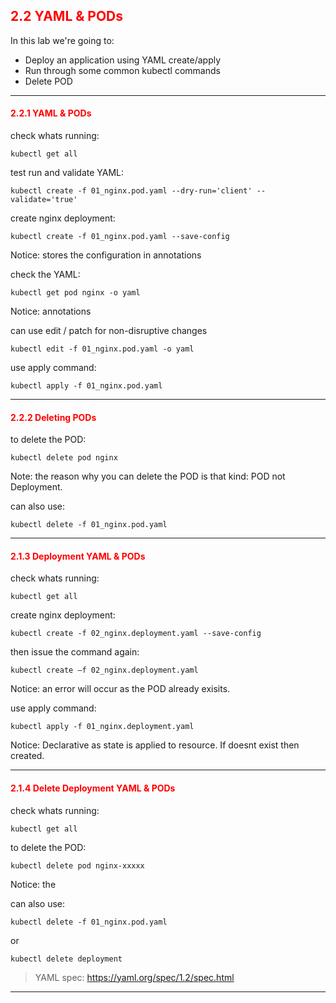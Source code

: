 ## <font color='red'> 2.2 YAML & PODs </font>

In this lab we're going to:
* Deploy an application using YAML  create/apply
* Run through some common kubectl commands
* Delete POD

---

#### <font color='red'> 2.2.1 YAML & PODs </font>
check whats running:
```
kubectl get all
```
test run and validate YAML:
```
kubectl create -f 01_nginx.pod.yaml --dry-run='client' --validate='true'
```
create nginx deployment:
```
kubectl create -f 01_nginx.pod.yaml --save-config
```
Notice: stores the configuration in annotations  

check the YAML:
```
kubectl get pod nginx -o yaml
```
Notice: annotations    

can use edit / patch for non-disruptive changes
```
kubectl edit -f 01_nginx.pod.yaml -o yaml
```
use apply command:
```
kubectl apply -f 01_nginx.pod.yaml
```

---


#### <font color='red'> 2.2.2 Deleting PODs </font>
to delete the POD:
```
kubectl delete pod nginx
```
Note: the reason why you can delete the POD is that kind: POD not Deployment.

can also use:
```
kubectl delete -f 01_nginx.pod.yaml
```  

---

#### <font color='red'> 2.1.3 Deployment YAML & PODs </font>
check whats running:
```
kubectl get all
```
create nginx deployment:
```
kubectl create -f 02_nginx.deployment.yaml --save-config
```
then issue the command again:
```
kubectl create –f 02_nginx.deployment.yaml
```
Notice: an error will occur as the POD already exisits.

use apply command:
```
kubectl apply -f 01_nginx.deployment.yaml
```
Notice: Declarative as state is applied to resource.  If doesnt exist then created.

---

#### <font color='red'> 2.1.4 Delete Deployment YAML & PODs </font>
check whats running:
```
kubectl get all
```

to delete the POD:
```
kubectl delete pod nginx-xxxxx
```
Notice: the 

can also use:
```
kubectl delete -f 01_nginx.pod.yaml
``` 
or 

```
kubectl delete deployment 
```

> YAML spec: https://yaml.org/spec/1.2/spec.html

---